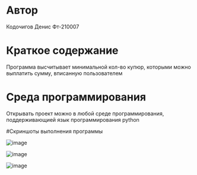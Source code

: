 # Автор
Кодочигов Денис Фт-210007

# Краткое содержание
Программа высчитывает минимальной кол-во купюр, которыми можно выплатить сумму, вписанную пользователем 

# Среда программирования 
Открывать проект можно в любой среде программирования, поддерживающией язык программирования python

#Скриншоты выполнения программы

![image](https://user-images.githubusercontent.com/113355417/209451704-7de4638f-abc2-4cd2-9329-b8b751ccbb3d.png)

![image](https://user-images.githubusercontent.com/113355417/209451709-7069a4b0-ebdc-4adf-844d-ed3b5d8c162d.png)

![image](https://user-images.githubusercontent.com/113355417/209451713-a1f40c39-964a-4b26-8df2-a5866d77cb40.png)
